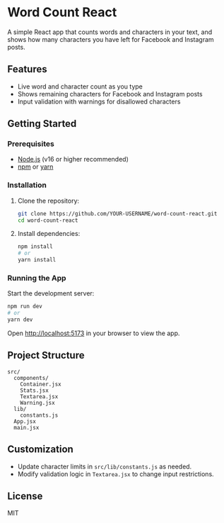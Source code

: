 # Word Count React

A simple React app that counts words and characters in your text, and shows how many characters you have left for Facebook and Instagram posts.

## Features

- Live word and character count as you type
- Shows remaining characters for Facebook and Instagram posts
- Input validation with warnings for disallowed characters

## Getting Started

### Prerequisites

- [Node.js](https://nodejs.org/) (v16 or higher recommended)
- [npm](https://www.npmjs.com/) or [yarn](https://yarnpkg.com/)

### Installation

1. Clone the repository:
   ```sh
   git clone https://github.com/YOUR-USERNAME/word-count-react.git
   cd word-count-react
   ```

2. Install dependencies:
   ```sh
   npm install
   # or
   yarn install
   ```

### Running the App

Start the development server:

```sh
npm run dev
# or
yarn dev
```

Open [http://localhost:5173](http://localhost:5173) in your browser to view the app.

## Project Structure

```
src/
  components/
    Container.jsx
    Stats.jsx
    Textarea.jsx
    Warning.jsx
  lib/
    constants.js
  App.jsx
  main.jsx
```

## Customization

- Update character limits in `src/lib/constants.js` as needed.
- Modify validation logic in `Textarea.jsx` to change input restrictions.

## License

MIT

